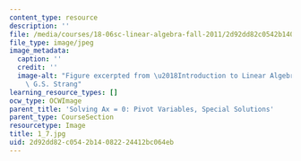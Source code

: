 ```yaml
---
content_type: resource
description: ''
file: /media/courses/18-06sc-linear-algebra-fall-2011/2d92dd82c0542b14082224412bc064eb_1_7.jpg
file_type: image/jpeg
image_metadata:
  caption: ''
  credit: ''
  image-alt: "Figure excerpted from \u2018Introduction to Linear Algebra\u2019 by\
    \ G.S. Strang"
learning_resource_types: []
ocw_type: OCWImage
parent_title: 'Solving Ax = 0: Pivot Variables, Special Solutions'
parent_type: CourseSection
resourcetype: Image
title: 1_7.jpg
uid: 2d92dd82-c054-2b14-0822-24412bc064eb
---
```

